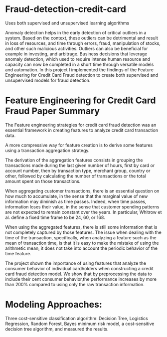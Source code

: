 # Fraud-detection-credit-card
Uses both supervised and unsupervised learning algorithms

Anomaly detection helps in the early detection of critical outliers in a system. Based on the context, these outliers can be detrimental and result in loss of resources, and time through errors, fraud, manipulation of stocks, and other such malicious activities. Outliers can also be beneficial for example in investing, and arbitrage. Business decisions that leverage anomaly detection, which used to require intense human resource and capacity can now be completed in a short time through versatile models and automation. In this project I implemented the findings of the Feature Engineering for Credit Card Fraud detection to create both supervised and unsupervised models for fraud detection.

# Feature Engineering for Credit Card Fraud Paper Summary

The Feature engineering strategies for credit card fraud detection was an essential framework in creating features to analyze credit card transaction data.

A more compressive way for feature creation is to derive some features using a transaction aggregation strategy.

The derivation of the aggregation features consists in grouping the transactions made during the last given number of hours, first by card or account number, then by transaction type, merchant group, country or other, followed by calculating the number of transactions or the total amount spent on those transactions.

When aggregating customer transactions, there is an essential question on how much to accumulate, in the sense that the marginal value of new information may diminish as time passes. Indeed, when time passes, information loses their value, in the sense that customer spending patterns are not expected to remain constant over the years. In particular, Whitrow et al. define a fixed time frame to be 24, 60, or 168.

When using the aggregated features, there is still some information that is not completely captured by those features. The issue when dealing with the time of the transaction, specifically, when analyzing a feature such as the mean of transaction time, is that it is easy to make the mistake of using the arithmetic mean, it does not take into account the periodic behavior of the time feature. 

The project shown the importance of using features that analyze the consumer behavior of individual cardholders when constructing a credit card fraud detection model. We show that by preprocessing the data to include their cent consumer behavior,the performance increases by more than 200% compared to using only the raw transaction information.

# Modeling Approaches:
 Three cost-sensitive classification algorithm: Decision Tree, Logistics Regression, Random Forest, Bayes minimum risk model, a cost-sensitive decision tree algorithm, and measured the results.

